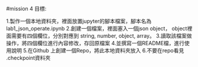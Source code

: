 #mission 4
目標:

1.製作一個本地資料夾，裡面放置jupyter的腳本檔案，腳本名為lab1_json_operate.ipynb
2.創建一個檔案，裡面塞入一個json object， object裡面需要有四個欄位，分別對應到 string, number, object, array。
3.讀取該檔案做操作，將四個欄位進行內容修改，存回原檔案
4.並撰寫一個README檔，進行使用說明
5.在Github 上創建一個Repo，將此本地資料夾放入
6.不要在repo看見 .checkpoint資料夾
